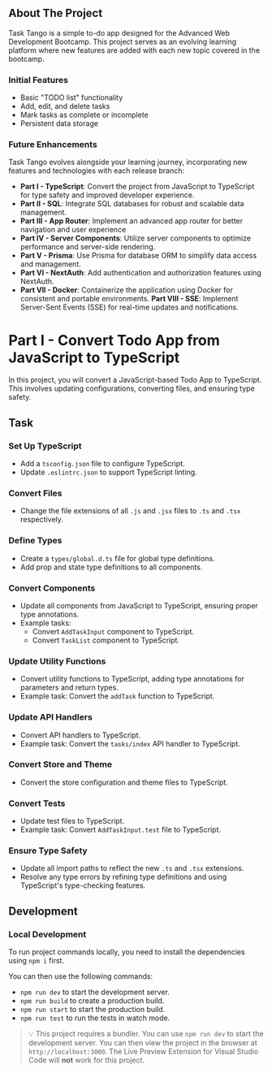 ## About The Project

Task Tango is a simple to-do app designed for the Advanced Web Development Bootcamp. This project serves as an evolving learning platform where new features are added with each new topic covered in the bootcamp.

### Initial Features

-   Basic "TODO list" functionality
-   Add, edit, and delete tasks
-   Mark tasks as complete or incomplete
-   Persistent data storage

### Future Enhancements

Task Tango evolves alongside your learning journey, incorporating new features and technologies with each release branch:

-   **Part I - TypeScript**: Convert the project from JavaScript to TypeScript for type safety and improved developer experience.
-   **Part II - SQL**: Integrate SQL databases for robust and scalable data management.
-   **Part III - App Router**: Implement an advanced app router for better navigation and user experience
-   **Part IV - Server Components**: Utilize server components to optimize performance and server-side rendering.
-   **Part V - Prisma**: Use Prisma for database ORM to simplify data access and management.
-   **Part VI - NextAuth**: Add authentication and authorization features using NextAuth.
-   **Part VII - Docker**: Containerize the application using Docker for consistent and portable environments.
    **Part VIII - SSE**: Implement Server-Sent Events (SSE) for real-time updates and notifications.

# Part I - Convert Todo App from JavaScript to TypeScript

In this project, you will convert a JavaScript-based Todo App to TypeScript. This involves updating configurations, converting files, and ensuring type safety.

## Task

### Set Up TypeScript

-   Add a `tsconfig.json` file to configure TypeScript.
-   Update `.eslintrc.json` to support TypeScript linting.

### Convert Files

-   Change the file extensions of all `.js` and `.jsx` files to `.ts` and `.tsx` respectively.

### Define Types

-   Create a `types/global.d.ts` file for global type definitions.
-   Add prop and state type definitions to all components.

### Convert Components

-   Update all components from JavaScript to TypeScript, ensuring proper type annotations.
-   Example tasks:
    -   Convert `AddTaskInput` component to TypeScript.
    -   Convert `TaskList` component to TypeScript.

### Update Utility Functions

-   Convert utility functions to TypeScript, adding type annotations for parameters and return types.
-   Example task: Convert the `addTask` function to TypeScript.

### Update API Handlers

-   Convert API handlers to TypeScript.
-   Example task: Convert the `tasks/index` API handler to TypeScript.

### Convert Store and Theme

-   Convert the store configuration and theme files to TypeScript.

### Convert Tests

-   Update test files to TypeScript.
-   Example task: Convert `AddTaskInput.test` file to TypeScript.

### Ensure Type Safety

-   Update all import paths to reflect the new `.ts` and `.tsx` extensions.
-   Resolve any type errors by refining type definitions and using TypeScript's type-checking features.

## Development

### Local Development

To run project commands locally, you need to install the dependencies using `npm i` first.

You can then use the following commands:

-   `npm run dev` to start the development server.
-   `npm run build` to create a production build.
-   `npm run start` to start the production build.
-   `npm run test` to run the tests in watch mode.

> 💡 This project requires a bundler. You can use `npm run dev` to start the development server. You can then view the project in the browser at `http://localhost:3000`. The Live Preview Extension for Visual Studio Code will **not** work for this project.
